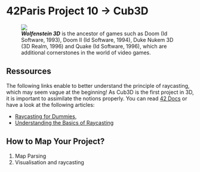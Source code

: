 <hmtl>

  <h1><strong>42Paris Project 10 -> Cub3D</strong></h1>
   <figure>
      <img src= "https://img.itch.zone/aW1hZ2UvMjk3MTU4LzE0NTE2NzcucG5n/original/3BKF2z.png">
      <figcaption><strong><em>Wolfenstein 3D</em></strong> is the ancestor of games such as Doom (Id Software, 1993), Doom II (Id Software, 1994), Duke Nukem 3D (3D Realm, 1996) and Quake (Id Software, 1996), which are additional cornerstones in the world of video games.</figcaption>
    </figure>

<main>

  <section>
    <h2><strong>Ressources</strong></h2>
    <p>The following links enable to better understand the principle of raycasting, which may seem vague at the beginning! As Cub3D is the first project in 3D, it is important to assimilate the notions properly. You can read <a href="https://harm-smits.github.io/42docs/projects/cub3d">42 Docs</a> or have a look at the following articles:</p>
    <ul>
      <li><a href="https://guy-grave.developpez.com/tutoriels/jeux/doom-wolfenstein-raycasting/">Raycasting for Dummies</a>,</li>
      <li><a href="https://en.wikipedia.org/wiki/Ray_casting">Understanding the Basics of Raycasting</a></li>
    </ul>
  </section>

  <section>
    <h2><strong>How to Map Your Project?</strong></h2>
    <ol>
      <li>Map Parsing</li>
      <li>Visualisation and raycasting</li>
    </ol>
  </section>

  <!-- <section>
    <h2><strong>Functions Allowed</strong></h2>
    <ul>
      <li>open()</li>
      <li>close()</li>
      <li>read()</li>
      <li>write()</li>
      <li>printf()</li>
      <li>malloc()</li>
      <li>free()</li>
      <li>perror()</li>
      <li>sterror()</li>
      <li>exit()</li>
   </ul>
  </section> -->

</main>
</html>
